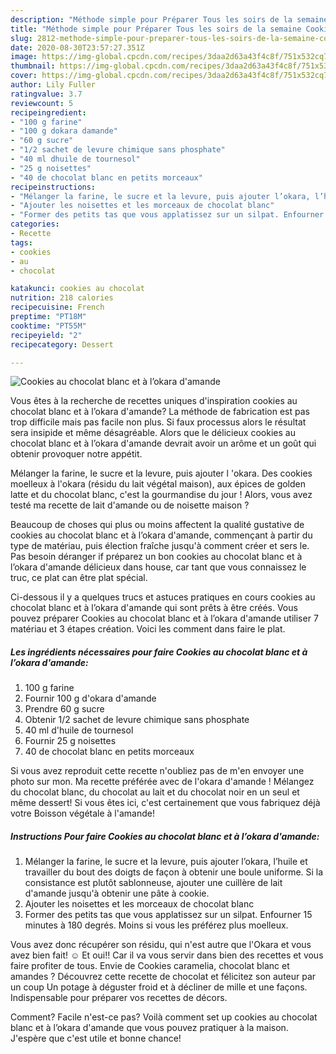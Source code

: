 ```yaml
---
description: "Méthode simple pour Préparer Tous les soirs de la semaine Cookies au chocolat blanc et à l’okara d&amp;#39;amande"
title: "Méthode simple pour Préparer Tous les soirs de la semaine Cookies au chocolat blanc et à l’okara d&amp;#39;amande"
slug: 2812-methode-simple-pour-preparer-tous-les-soirs-de-la-semaine-cookies-au-chocolat-blanc-et-a-lokara-d-and-39-amande
date: 2020-08-30T23:57:27.351Z
image: https://img-global.cpcdn.com/recipes/3daa2d63a43f4c8f/751x532cq70/cookies-au-chocolat-blanc-et-a-lokara-damande-photo-principale-de-la-recette.jpg
thumbnail: https://img-global.cpcdn.com/recipes/3daa2d63a43f4c8f/751x532cq70/cookies-au-chocolat-blanc-et-a-lokara-damande-photo-principale-de-la-recette.jpg
cover: https://img-global.cpcdn.com/recipes/3daa2d63a43f4c8f/751x532cq70/cookies-au-chocolat-blanc-et-a-lokara-damande-photo-principale-de-la-recette.jpg
author: Lily Fuller
ratingvalue: 3.7
reviewcount: 5
recipeingredient:
- "100 g farine"
- "100 g dokara damande"
- "60 g sucre"
- "1/2 sachet de levure chimique sans phosphate"
- "40 ml dhuile de tournesol"
- "25 g noisettes"
- "40 de chocolat blanc en petits morceaux"
recipeinstructions:
- "Mélanger la farine, le sucre et la levure, puis ajouter l’okara, l’huile et travailler du bout des doigts de façon à obtenir une boule uniforme. Si la consistance est plutôt sablonneuse, ajouter une cuillère de lait d&#39;amande jusqu&#39;à obtenir une pâte à cookie."
- "Ajouter les noisettes et les morceaux de chocolat blanc"
- "Former des petits tas que vous applatissez sur un silpat. Enfourner 15 minutes à 180 degrés. Moins si vous les préférez plus moelleux."
categories:
- Recette
tags:
- cookies
- au
- chocolat

katakunci: cookies au chocolat 
nutrition: 218 calories
recipecuisine: French
preptime: "PT18M"
cooktime: "PT55M"
recipeyield: "2"
recipecategory: Dessert

---
```



![Cookies au chocolat blanc et à l’okara d&#39;amande](https://img-global.cpcdn.com/recipes/3daa2d63a43f4c8f/751x532cq70/cookies-au-chocolat-blanc-et-a-lokara-damande-photo-principale-de-la-recette.jpg)

Vous êtes à la recherche de recettes uniques d'inspiration cookies au chocolat blanc et à l’okara d&#39;amande? La méthode de fabrication est pas trop difficile mais pas facile non plus. Si faux processus alors le résultat sera insipide et même désagréable. Alors que le délicieux cookies au chocolat blanc et à l’okara d&#39;amande devrait avoir un arôme et un goût qui obtenir provoquer notre appétit.

Mélanger la farine, le sucre et la levure, puis ajouter l &#39;okara. Des cookies moelleux à l&#39;okara (résidu du lait végétal maison), aux épices de golden latte et du chocolat blanc, c&#39;est la gourmandise du jour ! Alors, vous avez testé ma recette de lait d&#39;amande ou de noisette maison ?

Beaucoup de choses qui plus ou moins affectent la qualité gustative de cookies au chocolat blanc et à l’okara d&#39;amande, commençant à partir du type de matériau, puis élection fraîche jusqu'à comment créer et sers le. Pas besoin déranger if préparez un bon cookies au chocolat blanc et à l’okara d&#39;amande délicieux dans house, car tant que vous connaissez le truc, ce plat can être plat spécial.


Ci-dessous il y a quelques trucs et astuces pratiques en cours cookies au chocolat blanc et à l’okara d&#39;amande qui sont prêts à être créés. Vous pouvez préparer Cookies au chocolat blanc et à l’okara d&#39;amande utiliser 7 matériau et 3 étapes création. Voici les comment dans faire le plat.

<!--inarticleads1-->

##### Les ingrédients nécessaires pour faire Cookies au chocolat blanc et à l’okara d&#39;amande:

1.  100 g farine
1. Fournir 100 g d&#39;okara d&#39;amande
1. Prendre 60 g sucre
1. Obtenir 1/2 sachet de levure chimique sans phosphate
1.  40 ml d&#39;huile de tournesol
1. Fournir 25 g noisettes
1.  40 de chocolat blanc en petits morceaux


Si vous avez reproduit cette recette n&#39;oubliez pas de m&#39;en envoyer une photo sur mon. Ma recette préférée avec de l&#39;okara d&#39;amande ! Mélangez du chocolat blanc, du chocolat au lait et du chocolat noir en un seul et même dessert! Si vous êtes ici, c&#39;est certainement que vous fabriquez déjà votre Boisson végétale à l&#39;amande! 

<!--inarticleads2-->

##### Instructions Pour faire Cookies au chocolat blanc et à l’okara d&#39;amande:

1. Mélanger la farine, le sucre et la levure, puis ajouter l’okara, l’huile et travailler du bout des doigts de façon à obtenir une boule uniforme. Si la consistance est plutôt sablonneuse, ajouter une cuillère de lait d&#39;amande jusqu&#39;à obtenir une pâte à cookie.
1. Ajouter les noisettes et les morceaux de chocolat blanc
1. Former des petits tas que vous applatissez sur un silpat. Enfourner 15 minutes à 180 degrés. Moins si vous les préférez plus moelleux.


Vous avez donc récupérer son résidu, qui n&#39;est autre que l&#39;Okara et vous avez bien fait! ☺️ Et oui!! Car il va vous servir dans bien des recettes et vous faire profiter de tous. Envie de Cookies caramelia, chocolat blanc et amandes ? Découvrez cette recette de chocolat et félicitez son auteur par un coup Un potage à déguster froid et à décliner de mille et une façons. Indispensable pour préparer vos recettes de décors. 


Comment? Facile n'est-ce pas? Voilà comment set up cookies au chocolat blanc et à l’okara d&#39;amande que vous pouvez pratiquer à la maison. J'espère que c'est utile et bonne chance!
